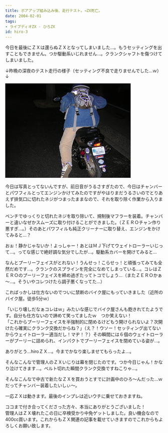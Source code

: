 ```yaml
---
title: ボアアップ組み込み後、走行テスト。→ZX死亡。
date: 2004-02-01
tags:
- ライブディオZX - ひろZX
id: hiro-3
---
```



<p class="sentence">今日を最後にＺＸは還らぬＺＸとなってしまいました...。もうセッティングを出すこともできません。つか駆動系いじれません...。クランクシャフトを傷つけてしまいました。</p>
<p class="sentence spacing10">↓昨晩の深夜のテスト走行の様子（セッティング不良で走りませんでした...ｗ）↓ </p>
<div class="center spacing"><img class="img-fluid" src="/photo/diary/2004.02.01_zx1.jpg" alt=""></div>
<p class="sentence">今日は写真とってないんですが、前日音がうるさすぎたので、今日はチャンバーとパワフィルとってエンジンかけてみたのですがやはりまだうるさいのでとりあえず排気口に切れたネジがつまったままなので、それを取り除く作業から入りました。</p>
<p class="sentence">ペンチでゆっくりと切れたネジを取り除いて、規制後マフラーを装着。チャンバーと違いなぜかスムーズに取り付けることができました。（ＺＥＲＯチャン作り悪すぎ...。）そのあとパワフィルも純正クリーナーに取り替え、エンジンをかけてみると...？</p>
<p class="sentence">おぉ！静かじゃないか！よっしゃー！あとはＭＪ下げてウェイトローラーいじって...。ってな感じで絶好調な気分でしたが...。駆動系カバーを開けてみると...</p>
<p class="sentence">なんとプーリーフェイスがとれない！うんせっ！こらせっ！と頑張ってみても全然だめです...。クランクのスプラインを完全になめてしまっている...。コレはＺＥＲＯのプーリーフェイスを締め過ぎたってトコでしょう...（またＺＥＲＯかぁ～...。そういやコレつけたら調子悪くなってた...）</p>
<p class="sentence">こればっかしは仕方ないのでついに禁断のバイク屋にもっていきました（近所のバイク屋。徒歩5分ｗ）</p>
<p class="sentence">「いじり壊しだなぁコレはｗ」みたいな感じでバイク屋さんも飽きれてたようです。自分も仕方ないので諦めて笑ってましたｗ　つか笑えない！<br>
「これからプーリーフェイスを半強制的に閉めるけどもう開けられないよ？次開けたら確実にクランク交換だからね？」（え？！ウソー！セッティング出てないからウェイトローラー適当だし！マヂ！？）その瞬間には６個のウェイトローラーがプーリーに詰められ、インパクトでプーリーフェイスを閉めている姿が...。</p>
<p class="sentence">ありがとう...hiroＺＸ...。今までかなり楽しませてもらったよ...。</p>
<p class="sentence">そんなこんなで管理人のＺＸいじりは幕を閉じたのです。つか今日じゃん！かなり泣けてきます...。ベルト切れた瞬間クランク交換ですねこりゃ...。</p>
<p class="sentence">そんなこんなで中古で新たなＺＸを買おうとすでに計画中のひろ～んだった...ｗ<br>だってチャンバー装着したいしぃ～。</p>
<p class="sentence">一応ＺＸは動きます。最後のインプレは近いウチに乗せておきますね。</p>
<p class="sentence">ココまで付き合ってくださった方々、本当にありがとうございました！<br>管理人はＺＸ壊れたこの日に卒検受かり中免ゲットしました。良い機会なので400cc買います。これからもＺＸ関連の記事を載せていきますのでこれからもよろしくお願い致します。</p>
